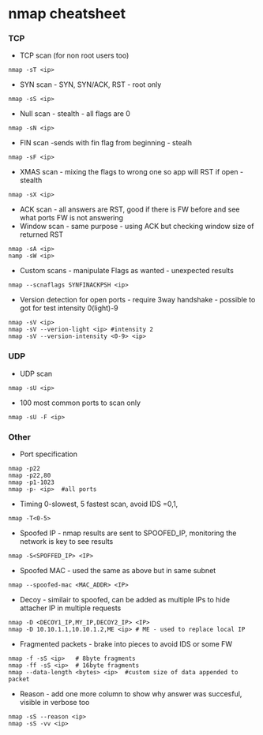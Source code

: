 # nmap cheatsheet

### TCP
- TCP scan (for non root users too)
```
nmap -sT <ip>
```

- SYN scan - SYN, SYN/ACK, RST - root only
```
nmap -sS <ip>
```

- Null scan - stealth - all flags are 0
```
nmap -sN <ip>
```

- FIN scan -sends with fin flag from beginning - stealh
```
nmap -sF <ip>
```

- XMAS scan - mixing the flags to wrong one so app will RST if open - stealth
```
nmap -sX <ip>
```

- ACK scan - all answers are RST, good if there is FW before and see what ports FW is not answering
- Window scan - same purpose - using ACK but checking window size of returned RST
```
nmap -sA <ip>
namp -sW <ip>
```

- Custom scans - manipulate Flags as wanted - unexpected results
```
nmap --scnaflags SYNFINACKPSH <ip>
```

- Version detection for open ports - require 3way handshake - possible to got for test intensity 0(light)-9
```
nmap -sV <ip>
nmap -sV --verion-light <ip> #intensity 2
nmap -sV --version-intensity <0-9> <ip>
```

### UDP
- UDP scan
```
nmap -sU <ip>
```

- 100 most common ports to scan only
```
nmap -sU -F <ip>
```

### Other
- Port specification
```
nmap -p22
nmap -p22,80
nmap -p1-1023
nmap -p- <ip>  #all ports
```

- Timing 0-slowest, 5 fastest scan, avoid IDS =0,1, 
```
nmap -T<0-5>
```

- Spoofed IP - nmap results are sent to SPOOFED_IP, monitoring the network is key to see results
```
nmap -S<SPOFFED_IP> <IP>
```

- Spoofed MAC - used the same as above but in same subnet
```
nmap --spoofed-mac <MAC_ADDR> <IP>
```

- Decoy - similair to spoofed, can be added as multiple IPs to hide attacher IP in multiple requests
```
nmap -D <DECOY1_IP,MY_IP,DECOY2_IP> <IP>
nmap -D 10.10.1.1,10.10.1.2,ME <ip> # ME - used to replace local IP
```

- Fragmented packets - brake into pieces to avoid IDS or some FW
```
nmap -f -sS <ip>   # 8byte fragments
nmap -ff -sS <ip>  # 16byte fragments
nmap --data-length <bytes> <ip>  #custom size of data appended to packet
```

- Reason - add one more column to show why answer was succesful, visible in verbose too
```
nmap -sS --reason <ip>
nmap -sS -vv <ip>
```


